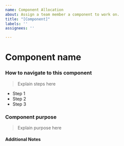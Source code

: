 ```yaml
---
name: Component Allocation
about: Assign a team member a component to work on.
title: "[Component]"
labels: ''
assignees: ''

---
```


# Component name

### How to navigate to this component
> Explain steps here
* Step 1
* Step 2
* Step 3

### Component purpose
> Explain purpose here

#### Additional Notes
